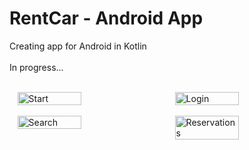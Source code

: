 ﻿# RentCar - Android App

Creating app for Android in Kotlin
<br><br>
In progress...
<br><br>
<div style="display: flex; justify-content: space-around;">
    <img src="https://github.com/user-attachments/assets/1f4352d5-c801-4954-bd45-b7ed715368aa" alt="Start" width="45%">
    <img src="https://github.com/user-attachments/assets/d3d86f8f-3836-4e5b-a74d-0c2afbeecca3" alt="Login" width="45%">
</div>

<br>

<div style="display: flex; justify-content: space-around;">
    <img src="https://github.com/user-attachments/assets/ea8302db-37f8-4e01-91e3-0d596890ad54" alt="Search" width="45%">
    <img src="https://github.com/user-attachments/assets/a4e25a0e-e4de-43df-aeb2-8800483aaa8b" alt="Reservations" width="45%">
</div>
